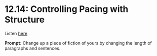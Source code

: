 # 12.14: Controlling Pacing with Structure 

Listen [here](http://www.writingexcuses.com/2017/04/03/12-14-controlling-pacing-with-structure/). 

**Prompt:** Change up a piece of fiction of yours by changing the length of paragraphs and sentences.